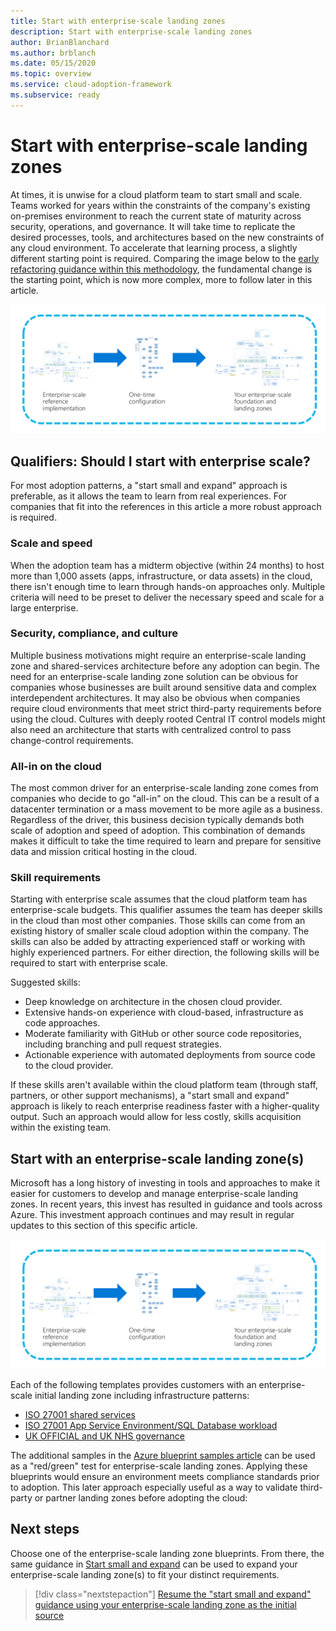 ```yaml
---
title: Start with enterprise-scale landing zones
description: Start with enterprise-scale landing zones
author: BrianBlanchard
ms.author: brblanch
ms.date: 05/15/2020
ms.topic: overview
ms.service: cloud-adoption-framework
ms.subservice: ready
---
```


# Start with enterprise-scale landing zones

At times, it is unwise for a cloud platform team to start small and scale. Teams worked for years within the constraints of the company's existing on-premises environment to reach the current state of maturity across security, operations, and governance. It will take time to replicate the desired processes, tools, and architectures based on the new constraints of any cloud environment. To accelerate that learning process, a slightly different starting point is required. Comparing the image below to the [early refactoring guidance within this methodology](../landing-zone/refactor.md), the fundamental change is the starting point, which is now more complex, more to follow later in this article.

![Landing zone refactoring illustration - described in later section of this article](../../_images/ready/refactor-enterprise-scale.png)

## Qualifiers: Should I start with enterprise scale?

For most adoption patterns, a "start small and expand" approach is preferable, as it allows the team to learn from real experiences. For companies that fit into the references in this article a more robust approach is required.

### Scale and speed

When the adoption team has a midterm objective (within 24 months) to host more than 1,000 assets (apps, infrastructure, or data assets) in the cloud, there isn't enough time to learn through hands-on approaches only. Multiple criteria will need to be preset to deliver the necessary speed and scale for a large enterprise.

### Security, compliance, and culture

Multiple business motivations might require an enterprise-scale landing zone and shared-services architecture before any adoption can begin. The need for an enterprise-scale landing zone solution can be obvious for companies whose businesses are built around sensitive data and complex interdependent architectures. It may also be obvious when companies require cloud environments that meet strict third-party requirements before using the cloud. Cultures with deeply rooted Central IT control models might also need an architecture that starts with centralized control to pass change-control requirements.

### All-in on the cloud

The most common driver for an enterprise-scale landing zone comes from companies who decide to go "all-in" on the cloud. This can be a result of a datacenter termination or a mass movement to be more agile as a business. Regardless of the driver, this business decision typically demands both scale of adoption and speed of adoption. This combination of demands makes it difficult to take the time required to learn and prepare for sensitive data and mission critical hosting in the cloud.

### Skill requirements

Starting with enterprise scale assumes that the cloud platform team has enterprise-scale budgets. This qualifier assumes the team has deeper skills in the cloud than most other companies. Those skills can come from an existing history of smaller scale cloud adoption within the company. The skills can also be added by attracting experienced staff or working with highly experienced partners. For either direction, the following skills will be required to start with enterprise scale.

Suggested skills:

- Deep knowledge on architecture in the chosen cloud provider.
- Extensive hands-on experience with cloud-based, infrastructure as code approaches.
- Moderate familiarity with GitHub or other source code repositories, including branching and pull request strategies.
- Actionable experience with automated deployments from source code to the cloud provider.

If these skills aren't available within the cloud platform team (through staff, partners, or other support mechanisms), a "start small and expand" approach is likely to reach enterprise readiness faster with a higher-quality output. Such an approach would allow for less costly, skills acquisition within the existing team.

## Start with an enterprise-scale landing zone(s)

Microsoft has a long history of investing in tools and approaches to make it easier for customers to develop and manage enterprise-scale landing zones. In recent years, this invest has resulted in guidance and tools across Azure. This investment approach continues and may result in regular updates to this section of this specific article.

![Landing zone refactoring illustration](../../_images/ready/refactor-enterprise-scale.png)

Each of the following templates provides customers with an enterprise-scale initial landing zone including infrastructure patterns:

- [ISO 27001 shared services](https://docs.microsoft.com/azure/governance/blueprints/samples/iso27001-shared)
- [ISO 27001 App Service Environment/SQL Database workload](https://docs.microsoft.com/azure/governance/blueprints/samples/iso27001-ase-sql-workload)
- [UK OFFICIAL and UK NHS governance](https://docs.microsoft.com/azure/governance/blueprints/samples/ukofficial)

The additional samples in the [Azure blueprint samples article](https://docs.microsoft.com/azure/governance/blueprints/samples) can be used as a "red/green" test for enterprise-scale landing zones. Applying these blueprints would ensure an environment meets compliance standards prior to adoption. This later approach especially useful as a way to validate third-party or partner landing zones before adopting the cloud:

## Next steps

Choose one of the enterprise-scale landing zone blueprints.
From there, the same guidance in [Start small and expand](./index.md) can be used to expand your enterprise-scale landing zone(s) to fit your distinct requirements.

> [!div class="nextstepaction"]
> [Resume the "start small and expand" guidance using your enterprise-scale landing zone as the initial source](./index.md)
